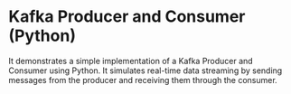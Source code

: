 # Kafka Producer and Consumer (Python)

It demonstrates a simple implementation of a Kafka Producer and Consumer using Python. It simulates real-time data streaming by sending messages from the producer and receiving them through the consumer.
